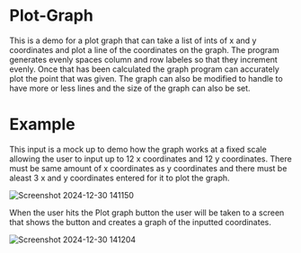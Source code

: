 # Plot-Graph
This is a demo for a plot graph that can take a list of ints of x and y coordinates and plot a line of the coordinates on the graph. The program generates evenly spaces column and row labeles so that they increment evenly.
Once that has been calculated the graph program can accurately plot the point that was given. The graph can also be modified to handle to have more or less lines and the size of the graph can also be set. 

# Example
This input is a mock up to demo how the graph works at a fixed scale allowing the user to input up to 12 x coordinates and 12 y coordinates. There must be same amount of x coordinates as y coordinates and there must be aleast 3 x and y coordinates entered for it to plot the graph. 

![Screenshot 2024-12-30 141150](https://github.com/user-attachments/assets/7cbeafa7-d8f3-4a68-af45-2ab005e998b9)

When the user hits the Plot graph button the user will be taken to a screen that shows the button and creates a graph of the inputted coordinates.

![Screenshot 2024-12-30 141204](https://github.com/user-attachments/assets/cc0cd762-feb1-49b2-bb6e-ace27addebd5)

